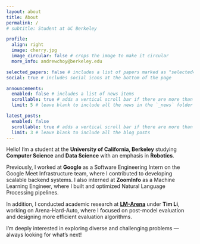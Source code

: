 ```yaml
---
layout: about
title: About
permalink: /
# subtitle: Student at UC Berkeley

profile:
  align: right
  image: cherry.jpg
  image_circular: false # crops the image to make it circular
  more_info: andrewchoy@berkeley.edu

selected_papers: false # includes a list of papers marked as "selected={true}"
social: true # includes social icons at the bottom of the page

announcements:
  enabled: false # includes a list of news items
  scrollable: true # adds a vertical scroll bar if there are more than 3 news items
  limit: 5 # leave blank to include all the news in the `_news` folder

latest_posts:
  enabled: false
  scrollable: true # adds a vertical scroll bar if there are more than 3 new posts items
  limit: 3 # leave blank to include all the blog posts
---
```


Hello! I’m a student at the **University of California, Berkeley** studying **Computer Science** and **Data Science** with an emphasis in **Robotics**.

Previously, I worked at **Google** as a Software Engineering Intern on the Google Meet Infrastructure team, where I contributed to developing scalable backend systems. I also interned at **ZoomInfo** as a Machine Learning Engineer, where I built and optimized Natural Language Processing pipelines.

In addition, I conducted academic research at **[LM-Arena](https://lmarena.ai/)** under **Tim Li**, working on Arena-Hard-Auto, where I focused on post-model evaluation and designing more efficient evaluation algorithms.

I’m deeply interested in exploring diverse and challenging problems — always looking for what’s next!
